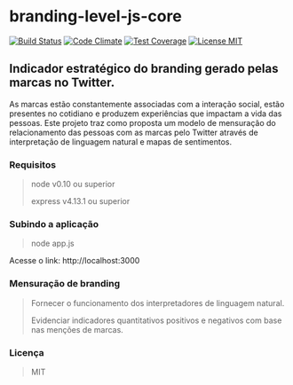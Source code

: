 # branding-level-js-core

[![Build Status](https://travis-ci.org/paulovb/branding-level-js-core.svg?branch=master)](https://travis-ci.org/paulovb/branding-level-js-core)
[![Code Climate](https://codeclimate.com/repos/55b4643369568040f501b9a7/badges/c9d06e1639612cca7a2f/gpa.svg)](https://codeclimate.com/repos/55b4643369568040f501b9a7/feed)
[![Test Coverage](https://codeclimate.com/repos/55b4643369568040f501b9a7/badges/c9d06e1639612cca7a2f/coverage.svg)](https://codeclimate.com/repos/55b4643369568040f501b9a7/coverage)
[![License MIT](https://img.shields.io/npm/l/express.svg)](http://opensource.org/licenses/MIT)

## Indicador estratégico do branding gerado pelas marcas no Twitter.

As marcas estão constantemente associadas com a interação social, estão presentes no cotidiano e produzem experiências que impactam a vida das pessoas. Este projeto traz como proposta um modelo de mensuração do relacionamento das pessoas com as marcas pelo Twitter através de interpretação de linguagem natural e mapas de sentimentos.

### Requisitos

> node v0.10 ou superior
>
> express v4.13.1 ou superior


### Subindo a aplicação

> node app.js

Acesse o link: http://localhost:3000


### Mensuração de branding

> Fornecer o funcionamento dos interpretadores de linguagem natural.
>
> Evidenciar indicadores quantitativos positivos e negativos com base nas menções de marcas.

### Licença
> MIT



